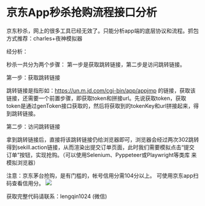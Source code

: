 # 京东App秒杀抢购流程接口分析

京东秒杀，网上的很多工具已经无效了。只能分析app端的底层协议和流程。抓包方式推荐：charles+夜神模拟器

经分析：

秒杀一共分为两个步骤：
第一步是获取跳转链接，第二步是访问跳转链接。

第一步：获取跳转链接

跳转链接是指形如：https://un.m.jd.com/cgi-bin/app/appjmp 的链接，获取该链接，还需要一个前置步骤，即获取token和拼接url。先说获取token，获取token是通过genToken接口获取的，然后将获取到的tokenKey和url拼接起来，得到跳转链接。

第二步：访问跳转链接

拿到跳转链接后，直接将该跳转链接仍给浏览器即可，浏览器会经过两次302跳转得到sekill.action链接，从而渲染出提交订单页面，此时我们需要模拟点击“提交订单”按钮，实现抢购。（可以使用Selenium、Pyppeteer或Playwright等类库 来模拟浏览器）




注意：京东茅台抢购，是有门槛的，帐号信用分需104分以上。 可使用京东app扫码查看信用分。
![](https://github.com/geeeeeeeek/jd-seckill-2022/blob/main/fenshu.jpg?raw=true)
  

获取完整代码请联系：lengqin1024 (微信)



